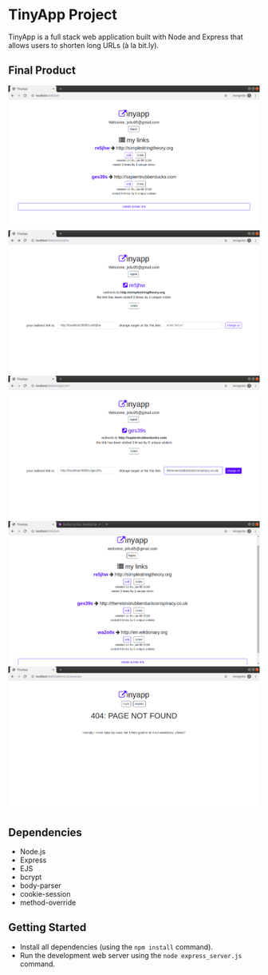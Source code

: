 # TinyApp Project

TinyApp is a full stack web application built with Node and Express that allows users to shorten long URLs (à la bit.ly).

## Final Product

![Screenshot of URLs page](https://github.com/abstract-object/TinyApp/blob/master/docs/urls-page.png)
![Screenshot of URL info page](https://github.com/abstract-object/TinyApp/blob/master/docs/url-info-page.png)
![Screenshot of changing the target URL of an existing link](https://github.com/abstract-object/TinyApp/blob/master/docs/change_url1.png)
![Screenshot showing that the previous link has a new target URL](https://github.com/abstract-object/TinyApp/blob/master/docs/change_url2.png)
![TinyApp will not ever shout at you unless you try to ask it about something you shouldn't ask](https://github.com/abstract-object/TinyApp/blob/master/docs/404.png)

## Dependencies

- Node.js
- Express
- EJS
- bcrypt
- body-parser
- cookie-session
- method-override

## Getting Started

- Install all dependencies (using the `npm install` command).
- Run the development web server using the `node express_server.js` command.